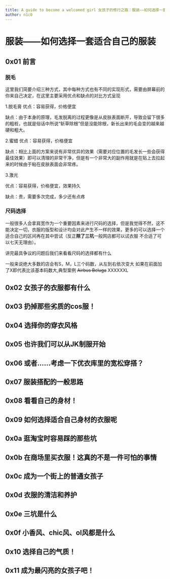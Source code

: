 ```yaml
---
title: A guide to become a welcomed girl 女孩子的修行之路：服装——如何选择一套适合自己的服装
author: n1c0
---
```


# 服装——如何选择一套适合自己的服装

## 0x01 前言
### 脱毛
这里我们简要介绍三种方式，其中每种方式也有不同的实现形式，需要由屏幕前的你来自己决定，在这里主要采用优点和缺点的对比方式呈现

1.脱毛膏
优点：容易获得，价格便宜

缺点：由于本身的原理，毛发脱离的过程更像是从皮肤表面断开，导致会留下很多的粗桩，也就是俗话中所说“斩草除根”但是没能除根，新长出来的毛会变的越来越硬和粗大。


2.蜜蜡
优点：容易获得，价格便宜

缺点：相比上面的方案来说有非常优异的效果（需要对应位置的毛发长一些会获得最佳效果）即可以清理的非常干净，但是有一个非常大的副作用就是在贴上去拉起来的时候由于粘在皮肤表面会非常疼。

3.激光

优点：容易获得，价格便宜，效果持久

缺点：贵，需要多次完成，多少还有点疼

### 尺码选择

一般很多人会拿肩宽作为一个重要因素来进行尺码的选择，但是我觉得不然，这不能决定一切，衣服的版型和设计均会对此产生不一样的效果，更多的可以选择一个适合自己的区间再在其中尝试（反正**除了三坑**一般网店都可以试衣服 不合适了可以七天无理由）。

讲完最具争议的问题后我们来看看尺码的选择都有什么

一般来说绝大多数的店会有S，M，L三个码数，从左到右依次变大 
如果在前面加了X即代表比该基本码数大,典型案例  ~~Airbus Beluga~~  XXXXXXL



## 0x02 女孩子的衣服都有什么
## 0x03 扔掉那些劣质的cos服！
## 0x04 选择你的穿衣风格
## 0x05 也许我们可以从JK制服开始
## 0x06 或者……考虑一下优衣库里的宽松穿搭？
## 0x07 服装搭配的一般思路
## 0x08 看看自己的身材！
## 0x09 如何选择适合自己身材的衣服呢
## 0x0a 逛淘宝时容易踩的那些坑
## 0x0b 在商场里买衣服！这真的不是一件可怕的事情
## 0x0c 成为一个街上的普通女孩子
## 0x0d 衣服的清洁和养护
## 0x0e 三坑是什么
## 0x0f 小香风、chic风、ol风都是什么
## 0x10 选择自己的气质！
## 0x11 成为最闪亮的女孩子吧！
